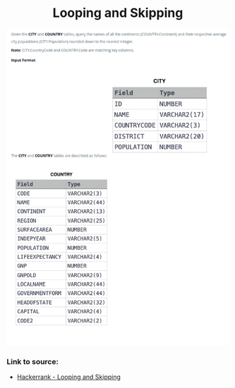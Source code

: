 <h1 align="center">Looping and Skipping</h1>

![alt text](https://github.com/matthew01lokiet/Github-repos-images/blob/main/Other/SQL/average_population_of_each_continent.png)

### Link to source: 
- <a href="https://www.hackerrank.com/challenges/bash-tutorials---looping-and-skipping/problem">Hackerrank - Looping and Skipping</a>

